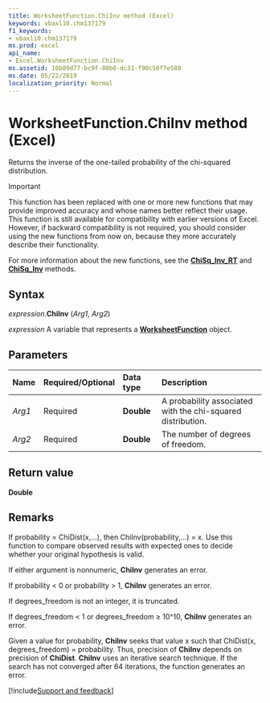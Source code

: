 ```yaml
---
title: WorksheetFunction.ChiInv method (Excel)
keywords: vbaxl10.chm137179
f1_keywords:
- vbaxl10.chm137179
ms.prod: excel
api_name:
- Excel.WorksheetFunction.ChiInv
ms.assetid: 10b89d77-bc9f-80b0-dc31-f90c50f7e580
ms.date: 05/22/2019
localization_priority: Normal
---
```



# WorksheetFunction.ChiInv method (Excel)

Returns the inverse of the one-tailed probability of the chi-squared distribution.

> [!IMPORTANT] 
> This function has been replaced with one or more new functions that may provide improved accuracy and whose names better reflect their usage. This function is still available for compatibility with earlier versions of Excel. However, if backward compatibility is not required, you should consider using the new functions from now on, because they more accurately describe their functionality.
> 
> For more information about the new functions, see the **[ChiSq_Inv_RT](Excel.WorksheetFunction.ChiSq_Inv_RT.md)** and **[ChiSq_Inv](Excel.WorksheetFunction.ChiSq_Inv.md)** methods.

## Syntax

_expression_.**ChiInv** (_Arg1_, _Arg2_)

_expression_ A variable that represents a **[WorksheetFunction](Excel.WorksheetFunction.md)** object.


## Parameters

|Name|Required/Optional|Data type|Description|
|:-----|:-----|:-----|:-----|
| _Arg1_|Required| **Double**|A probability associated with the chi-squared distribution.|
| _Arg2_|Required| **Double**|The number of degrees of freedom.|

## Return value

**Double**


## Remarks

If probability = ChiDist(x,...), then ChiInv(probability,...) = x. Use this function to compare observed results with expected ones to decide whether your original hypothesis is valid.

If either argument is nonnumeric, **ChiInv** generates an error.
    
If probability < 0 or probability > 1, **ChiInv** generates an error.
    
If degrees_freedom is not an integer, it is truncated.
    
If degrees_freedom < 1 or degrees_freedom ≥ 10^10, **ChiInv** generates an error.
    
Given a value for probability, **ChiInv** seeks that value x such that ChiDist(x, degrees_freedom) = probability. Thus, precision of **ChiInv** depends on precision of **ChiDist**. **ChiInv** uses an iterative search technique. If the search has not converged after 64 iterations, the function generates an error.




[!include[Support and feedback](~/includes/feedback-boilerplate.md)]
